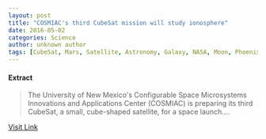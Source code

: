 ```yaml
---
layout: post
title: "COSMIAC's third CubeSat mission will study ionosphere"
date: 2016-05-02
categories: Science
author: unknown author
tags: [CubeSat, Mars, Satellite, Astronomy, Galaxy, NASA, Moon, Phoenix (spacecraft), Ionosphere, Space science, Astronautics, Physical sciences, Flight, Spaceflight, Outer space, Aerospace engineering, Spacecraft]
---
```





#### Extract
>The University of New Mexico's Configurable Space Microsystems Innovations and Applications Center (COSMIAC) is preparing its third CubeSat, a small, cube-shaped satellite, for a space launch....



[Visit Link](http://phys.org/news350806749.html)


